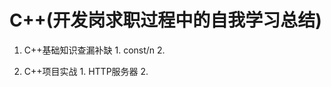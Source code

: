 # C++(开发岗求职过程中的自我学习总结)
  1. C++基础知识查漏补缺
    1. const/n
    2. 
  
  3. C++项目实战
    1. HTTP服务器
    2.  



